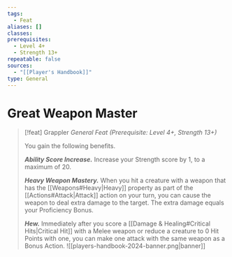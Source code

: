 ```yaml
---
tags:
  - Feat
aliases: []
classes: 
prerequisites:
  - Level 4+
  - Strength 13+
repeatable: false
sources:
  - "[[Player's Handbook]]"
type: General
---
```


# Great Weapon Master

>[!feat] Grappler
>_General Feat (Prerequisite: Level 4+, Strength 13+)_
>
>You gain the following benefits.
>
>**_Ability Score Increase._** Increase your Strength score by 1, to a maximum of 20.
>
>**_Heavy Weapon Mastery._** When you hit a creature with a weapon that has the [[Weapons#Heavy\|Heavy]] property as part of the [[Actions#Attack\|Attack]] action on your turn, you can cause the weapon to deal extra damage to the target. The extra damage equals your Proficiency Bonus.
>
>**_Hew._** Immediately after you score a [[Damage & Healing#Critical Hits\|Critical Hit]] with a Melee weapon or reduce a creature to 0 Hit Points with one, you can make one attack with the same weapon as a Bonus Action.
![[players-handbook-2024-banner.png|banner]]
